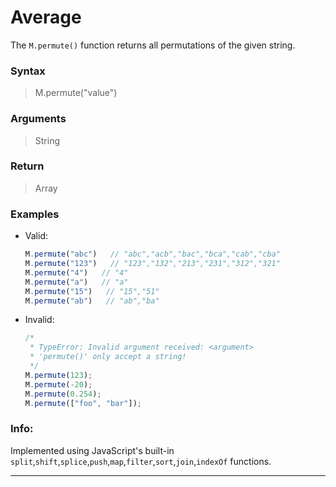 # Average
The `M.permute()` function returns all permutations of the given string.

### Syntax
> M.permute("value")

### Arguments
> String

### Return
> Array

### Examples
- Valid:
	```js
    M.permute("abc")   // "abc","acb","bac","bca","cab","cba"
    M.permute("123")   // "123","132","213","231","312","321"
    M.permute("4")   // "4"
    M.permute("a")   // "a"
    M.permute("15")   // "15","51"
    M.permute("ab")   // "ab","ba"
	```
- Invalid:
	```js
	/*
	 * TypeError: Invalid argument received: <argument>
	 * 'permute()' only accept a string!
	 */
	M.permute(123);
    M.permute(-20);
    M.permute(0.254);
	M.permute(["foo", "bar"]);
	```

### Info:
Implemented using JavaScript's built-in `split`,`shift`,`splice`,`push`,`map`,`filter`,`sort`,`join`,`indexOf` functions.

------
